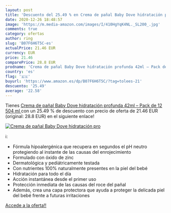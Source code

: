 ```yaml
---
layout: post
title: 'Descuento del 25.49 % en Crema de pañal Baby Dove hidratación pro'
date: 2020-12-26 18:48:57
image: 'https://m.media-amazon.com/images/I/410HgYqK4NL._SL200_.jpg'
comments: true
category: ofertas
author: ring
slug: 'B07F6H6T5C-es'
actualPrice: 21.46 EUR
currency: EUR
price: 21.46
comparePrice: 28.8 EUR
prodname: 'Crema de pañal Baby Dove hidratación profunda 42ml – Pack de 12  504 ml '
country: 'es'
flag: '🇪🇸'
buyurl: 'https://www.amazon.es/dp/B07F6H6T5C/?tag=tolees-21'
descuento: '25.49'
average: '22.58'
---
```


Tienes [Crema de pañal Baby Dove hidratación profunda 42ml – Pack de 12  504 ml ](https://www.amazon.es/dp/B07F6H6T5C/?tag=tolees-21) con un 25.49 % de descuento con precio de oferta de 21.46 EUR (original: 28.8 EUR) en el siguiente enlace!

[![Crema de pañal Baby Dove hidratación pro](https://m.media-amazon.com/images/I/410HgYqK4NL._SL200_.jpg)](https://www.amazon.es/dp/B07F6H6T5C/?tag=tolees-21)

ℹ️:

- Fórmula hipoalergénica que recupera en segundos el pH neutro protegiendo al instante de las causas del enrojecimiento
- Formulado con óxido de zinc
- Dermatológica y pediátricamente testada
- Con nutrientes 100% naturalmente presentes en la piel del bebé
- Hidratación para todo el día
- Acción instantánea desde el primer uso
- Protección inmediata de las causas del roce del pañal
- Además, crea una capa protectora que ayuda a proteger la delicada piel del bebé frente a futuras irritaciones

[Accede a la oferta!!](https://www.amazon.es/dp/B07F6H6T5C/?tag=tolees-21)
